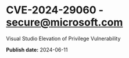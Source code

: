 # CVE-2024-29060 - secure@microsoft.com

Visual Studio Elevation of Privilege Vulnerability

**Publish date:** 2024-06-11
